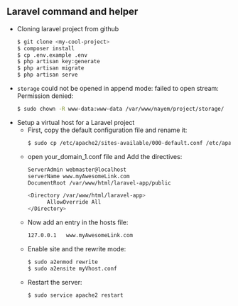 ## Laravel command and helper
- Cloning laravel project from github
  ```bash
  $ git clone <my-cool-project>
  $ composer install
  $ cp .env.example .env
  $ php artisan key:generate
  $ php artisan migrate
  $ php artisan serve
  ```
- `storage` could not be opened in append mode: failed to open stream: Permission denied:
  ```bash
  $ sudo chown -R www-data:www-data /var/www/nayem/project/storage/
  ```
- Setup a virtual host for a Laravel project
  - First, copy the default configuration file and rename it:
    ```bash
    $ sudo cp /etc/apache2/sites-available/000-default.conf /etc/apache2/sites-available/your_domain_1.conf
    ```
  - open your_domain_1.conf file and Add the directives:
    ```bash
    ServerAdmin webmaster@localhost
    serverName www.myAwesomeLink.com
    DocumentRoot /var/www/html/laravel-app/public
  
    <Directory /var/www/html/laravel-app>
          AllowOverride All
    </Directory>
    ```
  - Now add an entry in the hosts file:
    ```bash
    127.0.0.1   www.myAwesomeLink.com
    ```
  - Enable site and the rewrite mode:
    ```bash
    $ sudo a2enmod rewrite
    $ sudo a2ensite myVhost.conf
    ```
  - Restart the server:
    ```bash
    $ sudo service apache2 restart
    ```
  
